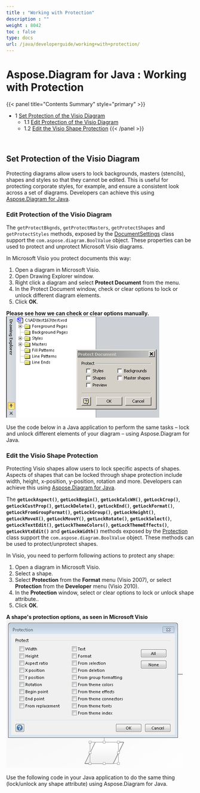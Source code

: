 ```yaml
---
title : "Working with Protection" 
description : "" 
weight : 8042 
toc : false
type: docs
url: /java/developerguide/working+with+protection/
---
```


# Aspose.Diagram for Java : Working with Protection


{{< panel title="Contents Summary" style="primary" >}}
*   1 [Set Protection of the Visio Diagram](#set-protection-of-the-visio-diagram)
    *   1.1 [Edit Protection of the Visio Diagram](#edit-protection-of-the-visio-diagram)
    *   1.2 [Edit the Visio Shape Protection](#edit-the-visio-shape-protection)
{{< /panel >}}
 

 

## Set Protection of the Visio Diagram

Protecting diagrams allow users to lock backgrounds, masters (stencils), shapes and styles so that they cannot be edited. This is useful for protecting corporate styles, for example, and ensure a consistent look across a set of diagrams. Developers can achieve this using [Aspose.Diagram for Java](https://products.aspose.com/diagram/java).

### Edit Protection of the Visio Diagram

The `getProtectBkgnds`, `getProtectMasters`, `getProtectShapes` and `getProtectStyles` methods, exposed by the [DocumentSettings](http://www.aspose.com/api/java/diagram/com.aspose.diagram/classes/DocumentSettings) class support the `com.aspose.diagram.BoolValue` object. These properties can be used to protect and unprotect Microsoft Visio diagrams.

In Microsoft Visio you protect documents this way:

1.  Open a diagram in Microsoft Visio.
2.  Open Drawing Explorer window.
3.  Right click a diagram and select **Protect Document** from the menu.
4.  In the Protect Document window, check or clear options to lock or unlock different diagram elements.
5.  Click **OK**.

**Please see how we can check or clear options manually.**  
![image](18809038.png)

Use the code below in a Java application to perform the same tasks – lock and unlock different elements of your diagram – using Aspose.Diagram for Java.

### Edit the Visio Shape Protection

Protecting Visio shapes allow users to lock specific aspects of shapes. Aspects of shapes that can be locked through shape protection include width, height, x-position, y-position, rotation and more. Developers can achieve this using [Aspose.Diagram for Java](https://products.aspose.com/diagram/java).

The **`getLockAspect()`**, **`getLockBegin()`**, **`getLockCalcWH()`**, **`getLockCrop()`**, **`getLockCustProp()`**, **`getLockDelete()`**, **`getLockEnd()`**, **`getLockFormat()`**, **`getLockFromGroupFormat()`**, **`getLockGroup()`**, **`getLockHeight()`**, **`getLockMoveX()`**, **`getLockMoveY()`**, **`getLockRotate()`**, **`getLockSelect()`**, **`getLockTextEdit()`**, **`getLockThemeColors()`**, **`getLockThemeEffects()`**, **`getLockVtxEdit()`** and **`getLockWidth()`** methods exposed by the [Protection](http://www.aspose.com/api/java/diagram/com.aspose.diagram/classes/Protection) class support the `com.aspose.diagram.BoolValue` object. These methods can be used to protect/unprotect shapes.

In Visio, you need to perform following actions to protect any shape:

1.  Open a diagram in Microsoft Visio.
2.  Select a shape.
3.  Select **Protection** from the **Format** menu (Visio 2007), or select **Protection** from the **Developer** menu (Visio 2010).
4.  In the **Protection** window, select or clear options to lock or unlock shape attribute..
5.  Click **OK**.

**A shape's protection options, as seen in Microsoft Visio**  
![image](18809039.png)

Use the following code in your Java application to do the same thing (lock/unlock any shape attribute) using Aspose.Diagram for Java.

